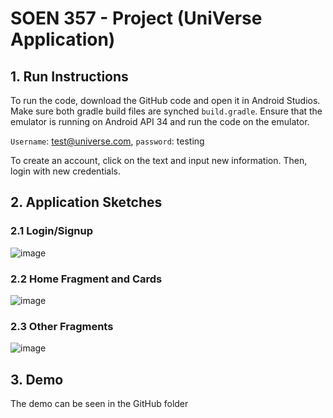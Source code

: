 # SOEN 357 - Project (UniVerse Application)

## 1. Run Instructions
To run the code, download the GitHub code and open it in Android Studios. Make sure both gradle build files are synched `build.gradle`.
Ensure that the emulator is running on Android API 34 and run the code on the emulator.

`Username`: test@universe.com,
`password`: testing

To create an account, click on the text and input new information. Then, login with new credentials.

## 2. Application Sketches
### 2.1 Login/Signup

![image](https://github.com/harri012/UniVerse/assets/97982249/d807bbd1-e028-447d-950d-fe2d63efbf21)

### 2.2 Home Fragment and Cards
![image](https://github.com/harri012/UniVerse/assets/97982249/44340c28-2f4d-4460-9b14-904385a86bb3)

### 2.3 Other Fragments 
![image](https://github.com/harri012/UniVerse/assets/97982249/7d0e2e85-848b-4f52-8f1a-84e70c0aa4a5)

## 3. Demo
The demo can be seen in the GitHub folder

